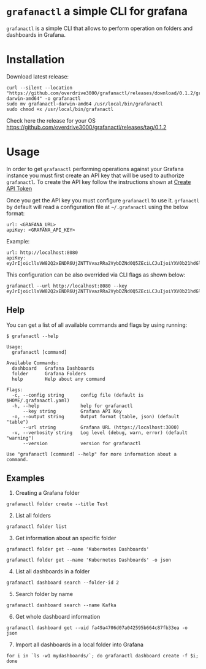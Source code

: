 # `grafanactl` a simple CLI for grafana 

`grafanactl` is a simple CLI that allows to perform operation on folders and dashboards in Grafana.

# Installation

Download latest release:

```
curl --silent --location "https://github.com/overdrive3000/grafanactl/releases/download/0.1.2/grafanactl-darwin-amd64" -o grafanactl
sudo mv grafanactl-darwin-amd64 /usr/local/bin/grafanactl
sudo chmod +x /usr/local/bin/grafanactl
```

Check here the release for your OS https://github.com/overdrive3000/grafanactl/releases/tag/0.1.2

# Usage

In order to get `grafanactl` performing operations against your Grafana instance you must first create an API key that will be used to authorize `grafanactl`. To create the API key follow the instructions shown at [Create API Token](https://grafana.com/docs/http_api/auth/#create-api-token)

Once you get the API key you must configure `grafanactl` to use it. `grfanactl` by default will read a configuration file at `~/.grafanactl` using the below format:


```
url: <GRAFANA_URL> 
apiKey: <GRAFANA_API_KEY>
```

Example:

```
url: http://localhost:8080
apiKey: eyJrIjoicllsVW82Q2xENDR6UjZNTTVvazRRa2VybDZNd0Q5ZEciLCJuIjoiYXV0b21hdGlvbiIsImlkIjoxfQ==
```

This configuration can be also overrided via CLI flags as shown below:

```
grafanactl --url http://localhost:8080 --key eyJrIjoicllsVW82Q2xENDR6UjZNTTVvazRRa2VybDZNd0Q5ZEciLCJuIjoiYXV0b21hdGlvbiIsImlkIjoxfQ==
```

## Help

You can get a list of all available commands and flags by using running:

```
$ grafanactl --help

Usage:
  grafanactl [command]

Available Commands:
  dashboard   Grafana Dashboards
  folder      Grafana Folders
  help        Help about any command

Flags:
  -c, --config string      config file (default is $HOME/.grafanactl.yaml)
  -h, --help               help for grafanactl
      --key string         Grafana API Key
  -o, --output string      Output format (table, json) (default "table")
      --url string         Grafana URL (https://localhost:3000)
  -v, --verbosity string   Log level (debug, warn, error) (default "warning")
      --version            version for grafanactl

Use "grafanactl [command] --help" for more information about a command.
```

## Examples

1. Creating a Grafana folder
```
grafanactl folder create --title Test
```

2. List all folders
```
grafanactl folder list
```

3. Get information about an specific folder
```
grafanactl folder get --name 'Kubernetes Dashboards'

grafanactl folder get --name 'Kubernetes Dashboards' -o json
```

4. List all dashboards in a folder
```
grafanactl dashboard search --folder-id 2
```

5. Search folder by name
```
grafanactl dashboard search --name Kafka
```

6. Get whole dashboard information
```
grafanactl dashboard get --uid fa49a4706d07a042595b664c87fb33ea -o json 
```

7. Import all dashboards in a local folder into Grafana
```
for i in `ls -w1 mydashboards/`; do grafanactl dashboard create -f $i; done
```
